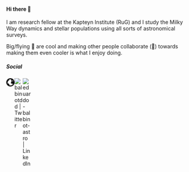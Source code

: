 #### Hi there 👋


I am research fellow at the Kapteyn Institute (RuG) and I study the Milky Way dynamics and stellar populations using all sorts of astronomical surveys. 

Big/flying 🔭 are cool and making other people collaborate (👯) towards making them even cooler is what I enjoy doing.  



##### Social

[<img align="left" alt="balbinot.github.io" width="22px" src="https://raw.githubusercontent.com/iconic/open-iconic/master/svg/globe.svg" />](https://balbinot.github.io/)
[<img align="left" alt="balbinotdd | Twitter" width="22px" src="https://cdn.jsdelivr.net/npm/simple-icons@v3/icons/twitter.svg" />](https://twitter.com/balbinotdd)
[<img align="left" alt="eduardo-balbinot-astro | LinkedIn" width="22px" src="https://cdn.jsdelivr.net/npm/simple-icons@v3/icons/linkedin.svg" />](https://www.linkedin.com/in/eduardo-balbinot-astro/)



